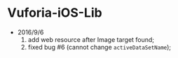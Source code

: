 # Vuforia-iOS-Lib

- 2016/9/6
	1. add web resource after Image target found;
	2. fixed bug #6 (cannot change `activeDataSetName`);